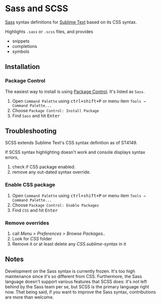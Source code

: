 # Sass and SCSS

[Sass](https://sass-lang.com) syntax definitions for [Sublime Text](https://www.sublimetext.com) based on its CSS syntax.

Highlights `.sass` or `.scss` files, and provides

- snippets
- completions
- symbols

## Installation

### Package Control

The easiest way to install is using [Package Control](https://packagecontrol.io). It's listed as `Sass`.

1. Open `Command Palette` using <kbd>ctrl+shift+P</kbd> or menu item `Tools → Command Palette...`
2. Choose `Package Control: Install Package`
3. Find `Sass` and hit <kbd>Enter</kbd>

## Troubleshooting

SCSS extends Sublime Text's CSS syntax definition as of ST4149.

If SCSS syntax highlighting doesn't work and console displays syntax errors, 

1. check if CSS package enabled.
2. remove any out-dated syntax override.
   
### Enable CSS package

1. Open `Command Palette` using <kbd>ctrl+shift+P</kbd> or menu item `Tools → Command Palette...`
2. Choose `Package Control: Enable Packages`
3. Find `CSS` and hit <kbd>Enter</kbd>

### Remove overrides

1. call _Menu > Preferences > Browse Packages.._
2. Look for _CSS_ folder
3. Remove it or at least delete any _CSS.sublime-syntax_ in it

## Notes

Development on the Sass syntax is currently frozen. It's too high maintenance since it's so different from CSS. Furthermore, the Sass language doesn't support various features that SCSS does: it's not left behind by the Sass team per se, but SCSS is the primary language right now. 
That being said, if you want to improve the Sass syntax, contributions are more than welcome.
